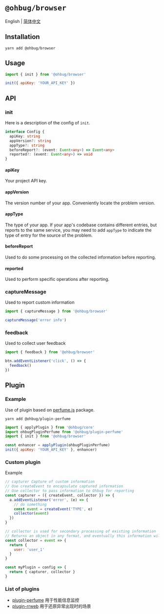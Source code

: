 # `@ohbug/browser`

English | [简体中文](./README-zh_CN.md)

## Installation

```
yarn add @ohbug/browser
```

## Usage

```javascript
import { init } from '@ohbug/browser'

init({ apiKey: 'YOUR_API_KEY' })
```

## API

### init

Here is a description of the config of `init`.

```typescript
interface Config {
  apiKey: string
  appVersion?: string
  appType?: string
  beforeReport?: (event: Event<any>) => Event<any>
  reported?: (event: Event<any>) => void
}
```

#### apiKey

Your project API key.

#### appVersion

The version number of your app. Conveniently locate the problem version.

#### appType

The type of your app. If your app's codebase contains different entries, but reports to the same service, you may need to add `appType` to indicate the type of entry for the source of the problem.

#### beforeReport

Used to do some processing on the collected information before reporting.

#### reported

Used to perform specific operations after reporting.

### captureMessage

Used to report custom information

```javascript
import { captureMessage } from '@ohbug/browser'

captureMessage('error info')
```

### feedback

Used to collect user feedback

```javascript
import { feedback } from '@ohbug/browser'

btn.addEventListener('click', () => {
  feedback()
})
```

## Plugin

### Example

Use of plugin based on [perfume.js](https://github.com/Zizzamia/perfume.js) package.

```
yarn add @ohbug/plugin-perfume
```

```javascript
import { applyPlugin } from '@ohbug/core'
import ohbugPluginPerfume from '@ohbug/plugin-perfume'
import { init } from '@ohbug/browser'

const enhancer = applyPlugin(ohbugPluginPerfume)
init({ apiKey: 'YOUR_API_KEY' }, enhancer)
```

### Custom plugin

Example

```javascript
// capturer Capture of custom information
// Use createEvent to encapsulate captured information
// Use collector to pass information to Ohbug for reporting
const capturer = ({ createEvent, collector }) => {
  a.addEventListener('error', (e) => {
    // do something
    const event = createEvent('TYPE', e)
    collector(event)
  })
}

// collector is used for secondary processing of existing information
// Returns an object in any format, and eventually this information will appear in event.state
const collector = event => {
  return {
    user: 'user_1'
  }
}

const myPlugin = config => {
  return { capturer, collector }
}
```

### List of plugins

- [plugin-perfume](https://github.com/ohbug-org/ohbug/tree/master/packages/plugin-perfume) 用于性能信息监控
- [plugin-rrweb](https://github.com/ohbug-org/ohbug/tree/master/packages/plugin-rrweb) 用于还原异常出现时的场景

